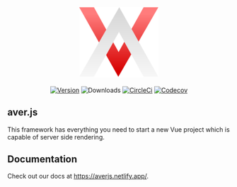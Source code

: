 <p align="center">
    <img width="180" src="assets/logo.svg" alt="averjs logo">
    <br><br>
    <a href="https://www.npmjs.com/package/@averjs/core"><img src="https://badgen.net/npm/v/@averjs/core?icon=npm" alt="Version"></a>
    <img src="https://img.shields.io/npm/dm/@averjs/core.svg" alt="Downloads"></a>
    <a href="https://circleci.com/gh/exreplay/aver.js"><img src="https://badgen.net/circleci/github/exreplay/aver.js?icon=circleci" alt="CircleCi"></a>
    <a href="https://codecov.io/gh/exreplay/aver.js"><img src="https://codecov.io/gh/exreplay/aver.js/branch/development/graph/badge.svg" alt="Codecov"></a>
</p>

## aver.js

This framework has everything you need to start a new Vue project which is capable of server side rendering.

## Documentation

Check out our docs at https://averjs.netlify.app/.